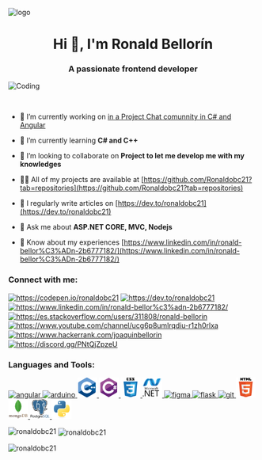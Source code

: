 ![logo](https://github.com/Ronaldobc21/Ronaldobc21/blob/main/Git-Banner-Profile.png)
<h1 align="center">Hi 👋, I'm Ronald Bellorín</h1>
<h3 align="center">A passionate frontend developer</h3>
<img  align-items="right" width="400" src="https://miro.medium.com/max/1400/1*vJjJ3Mdok6Rvxx85IIRqBQ.gif" alt="Coding">

<p align="left"> <a href="https://twitter.com/" target="blank"><img src="https://img.shields.io/twitter/follow/?logo=twitter&style=for-the-badge" alt="" /></a> </p>

- 🔭 I’m currently working on [in a Project Chat comunnity in C# and Angular](https://github.com/Ronaldobc21/Chat-community)

- 🌱 I’m currently learning **C# and C++**

- 👯 I’m looking to collaborate on **Project to let me develop me with my knowledges**

- 👨‍💻 All of my projects are available at [https://github.com/Ronaldobc21?tab=repositories](https://github.com/Ronaldobc21?tab=repositories)

- 📝 I regularly write articles on [https://dev.to/ronaldobc21](https://dev.to/ronaldobc21)

- 💬 Ask me about **ASP.NET CORE, MVC, Nodejs**

- 📄 Know about my experiences [https://www.linkedin.com/in/ronald-bellor%C3%ADn-2b6777182/](https://www.linkedin.com/in/ronald-bellor%C3%ADn-2b6777182/)

<h3 align="left">Connect with me:</h3>
<p align="left">
<a href="https://codepen.io/https://codepen.io/ronaldobc21" target="blank"><img align="center" src="https://raw.githubusercontent.com/rahuldkjain/github-profile-readme-generator/master/src/images/icons/Social/codepen.svg" alt="https://codepen.io/ronaldobc21" height="30" width="40" /></a>
<a href="https://dev.to/https://dev.to/ronaldobc21" target="blank"><img align="center" src="https://raw.githubusercontent.com/rahuldkjain/github-profile-readme-generator/master/src/images/icons/Social/devto.svg" alt="https://dev.to/ronaldobc21" height="30" width="40" /></a>
<a href="https://linkedin.com/in/https://www.linkedin.com/in/ronald-bellor%c3%adn-2b6777182/" target="blank"><img align="center" src="https://raw.githubusercontent.com/rahuldkjain/github-profile-readme-generator/master/src/images/icons/Social/linked-in-alt.svg" alt="https://www.linkedin.com/in/ronald-bellor%c3%adn-2b6777182/" height="30" width="40" /></a>
<a href="https://stackoverflow.com/users/https://es.stackoverflow.com/users/311808/ronald-bellorin" target="blank"><img align="center" src="https://raw.githubusercontent.com/rahuldkjain/github-profile-readme-generator/master/src/images/icons/Social/stack-overflow.svg" alt="https://es.stackoverflow.com/users/311808/ronald-bellorin" height="30" width="40" /></a>
<a href="https://www.youtube.com/c/https://www.youtube.com/channel/ucg6p8umlrqdiu-r1zh0rlxa" target="blank"><img align="center" src="https://raw.githubusercontent.com/rahuldkjain/github-profile-readme-generator/master/src/images/icons/Social/youtube.svg" alt="https://www.youtube.com/channel/ucg6p8umlrqdiu-r1zh0rlxa" height="30" width="40" /></a>
<a href="https://www.hackerrank.com/https://www.hackerrank.com/joaquinbellorin" target="blank"><img align="center" src="https://raw.githubusercontent.com/rahuldkjain/github-profile-readme-generator/master/src/images/icons/Social/hackerrank.svg" alt="https://www.hackerrank.com/joaquinbellorin" height="30" width="40" /></a>
<a href="https://discord.gg/https://discord.gg/PNtQjZpzeU" target="blank"><img align="center" src="https://raw.githubusercontent.com/rahuldkjain/github-profile-readme-generator/master/src/images/icons/Social/discord.svg" alt="https://discord.gg/PNtQjZpzeU" height="30" width="40" /></a>
</p>

<h3 align="left">Languages and Tools:</h3>
<p align="left"> <a href="https://angular.io" target="_blank" rel="noreferrer"> <img src="https://angular.io/assets/images/logos/angular/angular.svg" alt="angular" width="40" height="40"/> </a> <a href="https://www.arduino.cc/" target="_blank" rel="noreferrer"> <img src="https://cdn.worldvectorlogo.com/logos/arduino-1.svg" alt="arduino" width="40" height="40"/> </a> <a href="https://www.w3schools.com/cpp/" target="_blank" rel="noreferrer"> <img src="https://raw.githubusercontent.com/devicons/devicon/master/icons/cplusplus/cplusplus-original.svg" alt="cplusplus" width="40" height="40"/> </a> <a href="https://www.w3schools.com/cs/" target="_blank" rel="noreferrer"> <img src="https://raw.githubusercontent.com/devicons/devicon/master/icons/csharp/csharp-original.svg" alt="csharp" width="40" height="40"/> </a> <a href="https://www.w3schools.com/css/" target="_blank" rel="noreferrer"> <img src="https://raw.githubusercontent.com/devicons/devicon/master/icons/css3/css3-original-wordmark.svg" alt="css3" width="40" height="40"/> </a> <a href="https://dotnet.microsoft.com/" target="_blank" rel="noreferrer"> <img src="https://raw.githubusercontent.com/devicons/devicon/master/icons/dot-net/dot-net-original-wordmark.svg" alt="dotnet" width="40" height="40"/> </a> <a href="https://www.figma.com/" target="_blank" rel="noreferrer"> <img src="https://www.vectorlogo.zone/logos/figma/figma-icon.svg" alt="figma" width="40" height="40"/> </a> <a href="https://flask.palletsprojects.com/" target="_blank" rel="noreferrer"> <img src="https://www.vectorlogo.zone/logos/pocoo_flask/pocoo_flask-icon.svg" alt="flask" width="40" height="40"/> </a> <a href="https://git-scm.com/" target="_blank" rel="noreferrer"> <img src="https://www.vectorlogo.zone/logos/git-scm/git-scm-icon.svg" alt="git" width="40" height="40"/> </a> <a href="https://www.w3.org/html/" target="_blank" rel="noreferrer"> <img src="https://raw.githubusercontent.com/devicons/devicon/master/icons/html5/html5-original-wordmark.svg" alt="html5" width="40" height="40"/> </a> <a href="https://www.mongodb.com/" target="_blank" rel="noreferrer"> <img src="https://raw.githubusercontent.com/devicons/devicon/master/icons/mongodb/mongodb-original-wordmark.svg" alt="mongodb" width="40" height="40"/> </a> <a href="https://www.postgresql.org" target="_blank" rel="noreferrer"> <img src="https://raw.githubusercontent.com/devicons/devicon/master/icons/postgresql/postgresql-original-wordmark.svg" alt="postgresql" width="40" height="40"/> </a> <a href="https://www.python.org" target="_blank" rel="noreferrer"> <img src="https://raw.githubusercontent.com/devicons/devicon/master/icons/python/python-original.svg" alt="python" width="40" height="40"/> </a> </p>

<p><img align="left" src="https://github-readme-stats.vercel.app/api/top-langs?username=ronaldobc21&show_icons=true&locale=en&layout=compact" alt="ronaldobc21" /></p>

<p>&nbsp;<img align="center" src="https://github-readme-stats.vercel.app/api?username=ronaldobc21&show_icons=true&locale=en" alt="ronaldobc21" /></p>

<p><img align="center" src="https://github-readme-streak-stats.herokuapp.com/?user=ronaldobc21&" alt="ronaldobc21" /></p>

